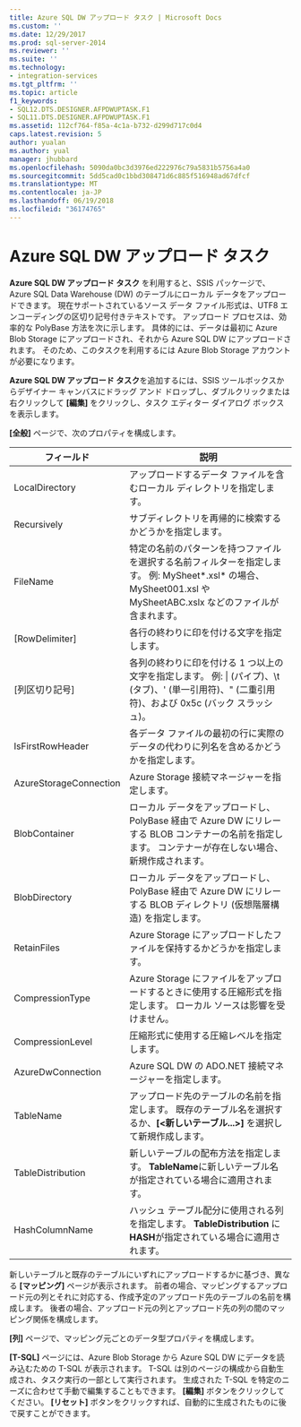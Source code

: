 ```yaml
---
title: Azure SQL DW アップロード タスク | Microsoft Docs
ms.custom: ''
ms.date: 12/29/2017
ms.prod: sql-server-2014
ms.reviewer: ''
ms.suite: ''
ms.technology:
- integration-services
ms.tgt_pltfrm: ''
ms.topic: article
f1_keywords:
- SQL12.DTS.DESIGNER.AFPDWUPTASK.F1
- SQL11.DTS.DESIGNER.AFPDWUPTASK.F1
ms.assetid: 112cf764-f85a-4c1a-b732-d299d717c0d4
caps.latest.revision: 5
author: yualan
ms.author: yual
manager: jhubbard
ms.openlocfilehash: 5090da0bc3d3976ed222976c79a5831b5756a4a0
ms.sourcegitcommit: 5dd5cad0c1bbd308471d6c885f516948ad67dfcf
ms.translationtype: MT
ms.contentlocale: ja-JP
ms.lasthandoff: 06/19/2018
ms.locfileid: "36174765"
---
```

# <a name="azure-sql-dw-upload-task"></a>Azure SQL DW アップロード タスク
**Azure SQL DW アップロード タスク** を利用すると、SSIS パッケージで、Azure SQL Data Warehouse (DW) のテーブルにローカル データをアップロードできます。 現在サポートされているソース データ ファイル形式は、UTF8 エンコーディングの区切り記号付きテキストです。 アップロード プロセスは、効率的な PolyBase 方法を次に示します。 具体的には、データは最初に Azure Blob Storage にアップロードされ、それから Azure SQL DW にアップロードされます。 そのため、このタスクを利用するには Azure Blob Storage アカウントが必要になります。

**Azure SQL DW アップロード タスク**を追加するには、SSIS ツールボックスからデザイナー キャンバスにドラッグ アンド ドロップし、ダブルクリックまたは右クリックして **[編集]** をクリックし、タスク エディター ダイアログ ボックスを表示します。

**[全般]** ページで、次のプロパティを構成します。

フィールド|説明
-----|-----------
LocalDirectory|アップロードするデータ ファイルを含むローカル ディレクトリを指定します。
Recursively|サブディレクトリを再帰的に検索するかどうかを指定します。
FileName|特定の名前のパターンを持つファイルを選択する名前フィルターを指定します。 例: MySheet\*.xsl\* の場合、MySheet001.xsl や MySheetABC.xslx などのファイルが含まれます。
[RowDelimiter]|各行の終わりに印を付ける文字を指定します。
[列区切り記号]|各列の終わりに印を付ける 1 つ以上の文字を指定します。 例: &#124; (パイプ)、\t (タブ)、' (単一引用符)、" (二重引用符)、および 0x5c (バック スラッシュ)。
IsFirstRowHeader|各データ ファイルの最初の行に実際のデータの代わりに列名を含めるかどうかを指定します。
AzureStorageConnection|Azure Storage 接続マネージャーを指定します。
BlobContainer|ローカル データをアップロードし、PolyBase 経由で Azure DW にリレーする BLOB コンテナーの名前を指定します。 コンテナーが存在しない場合、新規作成されます。
BlobDirectory|ローカル データをアップロードし、PolyBase 経由で Azure DW にリレーする BLOB ディレクトリ (仮想階層構造) を指定します。
RetainFiles|Azure Storage にアップロードしたファイルを保持するかどうかを指定します。
CompressionType|Azure Storage にファイルをアップロードするときに使用する圧縮形式を指定します。 ローカル ソースは影響を受けません。
CompressionLevel|圧縮形式に使用する圧縮レベルを指定します。
AzureDwConnection|Azure SQL DW の ADO.NET 接続マネージャーを指定します。
TableName|アップロード先のテーブルの名前を指定します。 既存のテーブル名を選択するか、**[\<新しいテーブル...>]** を選択して新規作成します。
TableDistribution|新しいテーブルの配布方法を指定します。 **TableName**に新しいテーブル名が指定されている場合に適用されます。
HashColumnName|ハッシュ テーブル配分に使用される列を指定します。 **TableDistribution** に **HASH**が指定されている場合に適用されます。

新しいテーブルと既存のテーブルにいずれにアップロードするかに基づき、異なる **[マッピング]** ページが表示されます。 前者の場合、マッピングするアップロード元の列とそれに対応する、作成予定のアップロード先のテーブルの名前を構成します。 後者の場合、アップロード元の列とアップロード先の列の間のマッピング関係を構成します。

**[列]** ページで、マッピング元ごとのデータ型プロパティを構成します。

**[T-SQL]** ページには、Azure Blob Storage から Azure SQL DW にデータを読み込むための T-SQL が表示されます。 T-SQL は別のページの構成から自動生成され、タスク実行の一部として実行されます。 生成された T-SQL を特定のニーズに合わせて手動で編集することもできます。 **[編集]** ボタンをクリックしてください。 **[リセット]** ボタンをクリックすれば、自動的に生成されたものに後で戻すことができます。

